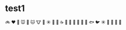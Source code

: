 # test1

:bike: :heart: :dog: :mouse: :rabbit: :cat: :cow: :pig: :sunny: :car: :cactus:
:coffee: :bouquet: :baby: :shoe: :cookie: :whale: :whale2: :fish:  :bird: :sunny: :car: :train: :bus:
:ship:
